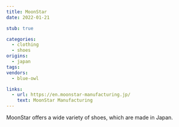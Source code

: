 ```yaml
---
title: MoonStar
date: 2022-01-21

stub: true

categories:
  - clothing
  - shoes
origins:
  - japan
tags:
vendors:
  - blue-owl

links:
  - url: https://en.moonstar-manufacturing.jp/
    text: MoonStar Manufacturing
---
```


MoonStar offers a wide variety of shoes, which are made in Japan.
